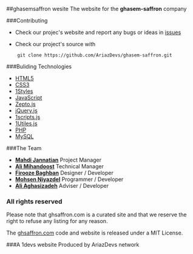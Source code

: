 ##ghasemsaffron wesite 
The website for the **ghasem-saffron** company


###Contributing

* Check our projec's website and report any bugs or ideas in [issues](https://github.com/AriazDevs/ghasem-saffron/issues)

* Check our project's source with
```
    git clone https://github.com/AriazDevs/ghasem-saffron.git
```


###Buliding Technologies
* [HTML5](http://ali.md/wiki/html5)
* [CSS3](http://ali.md/css3ref)
* [1Styles](http://ali.md/1styles)
* [JavaScript](http://ali.md/wiki/javascript)
* [Zepto.js](http://ali.md/zepto.js)
* [jQuery.js](http://ali.md/jquery.js)
* [1scripts.js](http://ali.md/1scripts.js)
* [1Utiles.js](http://ali.md/1utiles.js)
* [PHP](http://ali.md/php/)
* [MySQL](http://ali.md/wiki/mysql)


###The Team
* [**Mahdi Jannatian**](http://github.com/Mahdi-Jannatian) Project Manager
* [**Ali Mihandoost**](https://github.com/alimd) Technical Manager
* [**Firooze Baghban**](https://github.com/firoozeh) Designer / Developer
* [**Mohsen Niyazdel**](https://github.com/niyazdel) Programmer / Developer
* [**Ali Aghasizadeh**](https://github.com/aligh) Adviser / Developer


### All rights reserved ###
Please note that ghsaffron.com is a curated site and that we reserve the right to refuse any listing for any reason.

The [ghsaffron.com](http://ghsaffron.com) code and website is released under a MIT License.


###A 1devs website
Produced by AriazDevs network
